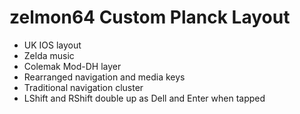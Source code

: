 # zelmon64 Custom Planck Layout

* UK IOS layout
* Zelda music
* Colemak Mod-DH layer
* Rearranged navigation and media keys
* Traditional navigation cluster
* LShift and RShift double up as Dell and Enter when tapped
